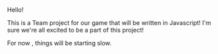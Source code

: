Hello!

This is a Team project for our game that will be written in Javascript! I'm sure we're all excited to be a part of this project!

For now , things will be starting slow. 
